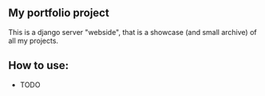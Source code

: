 ## My portfolio project
This is a django server "webside", that is a showcase (and small archive) of all my projects.

## How to use:
- TODO
